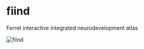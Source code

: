 # fiind
Ferret interactive integrated neurodevelopment atlas

![fiind](https://user-images.githubusercontent.com/6297454/71278384-bc823c00-2357-11ea-84eb-a8d2896e7397.png)
